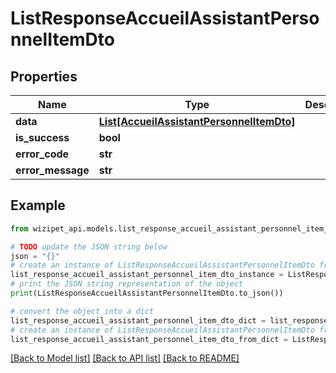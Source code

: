 # ListResponseAccueilAssistantPersonnelItemDto


## Properties

Name | Type | Description | Notes
------------ | ------------- | ------------- | -------------
**data** | [**List[AccueilAssistantPersonnelItemDto]**](AccueilAssistantPersonnelItemDto.md) |  | [optional] 
**is_success** | **bool** |  | [optional] 
**error_code** | **str** |  | [optional] 
**error_message** | **str** |  | [optional] 

## Example

```python
from wizipet_api.models.list_response_accueil_assistant_personnel_item_dto import ListResponseAccueilAssistantPersonnelItemDto

# TODO update the JSON string below
json = "{}"
# create an instance of ListResponseAccueilAssistantPersonnelItemDto from a JSON string
list_response_accueil_assistant_personnel_item_dto_instance = ListResponseAccueilAssistantPersonnelItemDto.from_json(json)
# print the JSON string representation of the object
print(ListResponseAccueilAssistantPersonnelItemDto.to_json())

# convert the object into a dict
list_response_accueil_assistant_personnel_item_dto_dict = list_response_accueil_assistant_personnel_item_dto_instance.to_dict()
# create an instance of ListResponseAccueilAssistantPersonnelItemDto from a dict
list_response_accueil_assistant_personnel_item_dto_from_dict = ListResponseAccueilAssistantPersonnelItemDto.from_dict(list_response_accueil_assistant_personnel_item_dto_dict)
```
[[Back to Model list]](../README.md#documentation-for-models) [[Back to API list]](../README.md#documentation-for-api-endpoints) [[Back to README]](../README.md)


